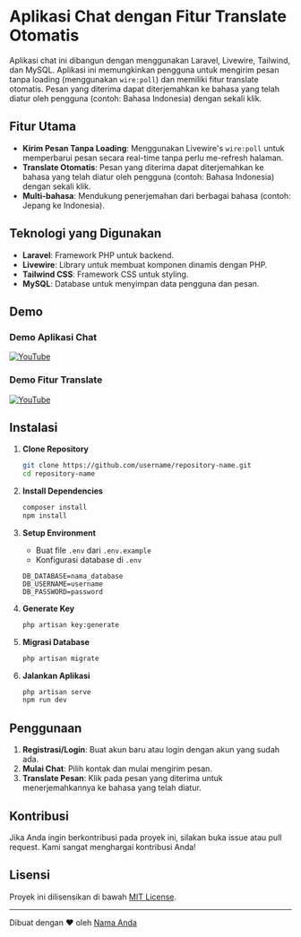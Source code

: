 
# Aplikasi Chat dengan Fitur Translate Otomatis

Aplikasi chat ini dibangun dengan menggunakan Laravel, Livewire, Tailwind, dan MySQL. Aplikasi ini memungkinkan pengguna untuk mengirim pesan tanpa loading (menggunakan `wire:poll`) dan memiliki fitur translate otomatis. Pesan yang diterima dapat diterjemahkan ke bahasa yang telah diatur oleh pengguna (contoh: Bahasa Indonesia) dengan sekali klik.

## Fitur Utama

- **Kirim Pesan Tanpa Loading**: Menggunakan Livewire's `wire:poll` untuk memperbarui pesan secara real-time tanpa perlu me-refresh halaman.
- **Translate Otomatis**: Pesan yang diterima dapat diterjemahkan ke bahasa yang telah diatur oleh pengguna (contoh: Bahasa Indonesia) dengan sekali klik.
- **Multi-bahasa**: Mendukung penerjemahan dari berbagai bahasa (contoh: Jepang ke Indonesia).

## Teknologi yang Digunakan

- **Laravel**: Framework PHP untuk backend.
- **Livewire**: Library untuk membuat komponen dinamis dengan PHP.
- **Tailwind CSS**: Framework CSS untuk styling.
- **MySQL**: Database untuk menyimpan data pengguna dan pesan.

## Demo

### Demo Aplikasi Chat
[![YouTube](http://i.ytimg.com/vi/k2OPAn3UdMg/hqdefault.jpg)](https://www.youtube.com/watch?v=k2OPAn3UdMg)

### Demo Fitur Translate
[![YouTube](http://i.ytimg.com/vi/Klg4VLU4ZQ8/hqdefault.jpg)](https://www.youtube.com/watch?v=Klg4VLU4ZQ8)

## Instalasi

1. **Clone Repository**
   ```bash
   git clone https://github.com/username/repository-name.git
   cd repository-name
   ```

2. **Install Dependencies**
   ```bash
   composer install
   npm install
   ```

3. **Setup Environment**
   - Buat file `.env` dari `.env.example`
   - Konfigurasi database di `.env`
   ```env
   DB_DATABASE=nama_database
   DB_USERNAME=username
   DB_PASSWORD=password
   ```

4. **Generate Key**
   ```bash
   php artisan key:generate
   ```

5. **Migrasi Database**
   ```bash
   php artisan migrate
   ```

6. **Jalankan Aplikasi**
   ```bash
   php artisan serve
   npm run dev
   ```

## Penggunaan

1. **Registrasi/Login**: Buat akun baru atau login dengan akun yang sudah ada.
2. **Mulai Chat**: Pilih kontak dan mulai mengirim pesan.
3. **Translate Pesan**: Klik pada pesan yang diterima untuk menerjemahkannya ke bahasa yang telah diatur.

## Kontribusi

Jika Anda ingin berkontribusi pada proyek ini, silakan buka issue atau pull request. Kami sangat menghargai kontribusi Anda!

## Lisensi

Proyek ini dilisensikan di bawah [MIT License](LICENSE).

---

Dibuat dengan ❤️ oleh [Nama Anda](https://github.com/username)
```

